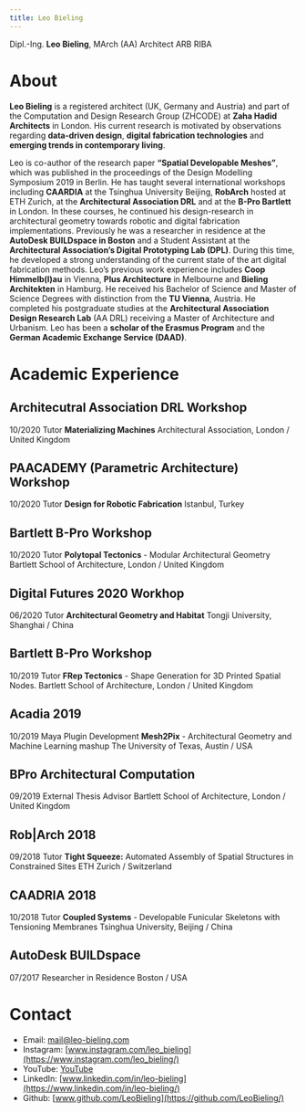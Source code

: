 ```yaml
---
title: Leo Bieling
---
```


Dipl.-Ing. **Leo Bieling**, MArch (AA) Architect ARB RIBA

# About

**Leo Bieling** is a registered architect (UK, Germany and Austria) and part of the Computation and Design Research Group (ZHCODE) at **Zaha Hadid Architects** in London. His current research is motivated by observations regarding **data-driven design**, **digital fabrication technologies** and **emerging trends in contemporary living**.

Leo is co-author of the research paper **“Spatial Developable Meshes”**, which was published in the proceedings of the Design Modelling Symposium 2019 in Berlin. He has taught several international workshops including **CAARDIA** at the Tsinghua University Beijing, **RobArch** hosted at ETH Zurich, at the **Architectural Association DRL** and at the **B-Pro Bartlett** in London. In these courses, he continued his design-research in architectural geometry towards robotic and digital fabrication implementations. Previously he was a researcher in residence at the **AutoDesk BUILDspace in Boston** and a Student Assistant at the **Architectural Association’s Digital Prototyping Lab (DPL)**. During this time, he developed a strong understanding of the current state of the art digital fabrication methods. Leo’s previous work experience includes **Coop Himmelb(l)au** in Vienna, **Plus Architecture** in Melbourne and **Bieling Architekten** in Hamburg. He received his Bachelor of Science and Master of Science Degrees with distinction from the **TU Vienna**, Austria. He completed his postgraduate studies at the **Architectural Association Design Research Lab** (AA DRL) receiving a Master of Architecture and Urbanism. Leo has been a **scholar of the Erasmus Program** and the **German Academic Exchange Service (DAAD)**.

# Academic Experience
## Architecutral Association DRL Workshop
10/2020 Tutor
**Materializing Machines**
Architectural Association, London / United Kingdom

## PAACADEMY (Parametric Architecture) Workshop
10/2020 Tutor
**Design for Robotic Fabrication**
Istanbul, Turkey

## Bartlett B-Pro Workshop
10/2020 Tutor
**Polytopal Tectonics** - Modular Architectural Geometry
Bartlett School of Architecture, London / United Kingdom

## Digital Futures 2020 Workhop
06/2020 Tutor
**Architectural Geometry and Habitat**
Tongji University, Shanghai / China

## Bartlett B-Pro Workshop
10/2019 Tutor
**FRep Tectonics** - Shape Generation for 3D Printed Spatial Nodes.
Bartlett School of Architecture, London / United Kingdom

## Acadia 2019
10/2019 Maya Plugin Development
**Mesh2Pix** - Architectural Geometry and Machine Learning mashup
The University of Texas, Austin / USA

## BPro Architectural Computation
09/2019 External Thesis Advisor
Bartlett School of Architecture, London / United Kingdom

## Rob|Arch 2018
09/2018 Tutor
**Tight Squeeze:** Automated Assembly of Spatial Structures in Constrained Sites
ETH Zurich / Switzerland

## CAADRIA 2018
10/2018 Tutor
**Coupled Systems** - Developable Funicular Skeletons with Tensioning Membranes
Tsinghua University, Beijing / China

## AutoDesk BUILDspace
07/2017 Researcher in Residence
Boston / USA

# Contact

* Email: [mail@leo-bieling.com](mailto:mail@leo-bieling.com)
* Instagram: [www.instagram.com/leo_bieling](https://www.instagram.com/leo_bieling/)
* YouTube: [YouTube](https://www.youtube.com/channel/UCxD8UzomPJHqZDVxF-7_urw/featured?view_as=subscriber)
* LinkedIn: [www.linkedin.com/in/leo-bieling](https://www.linkedin.com/in/leo-bieling/)
* Github: [www.github.com/LeoBieling](https://github.com/LeoBieling/)